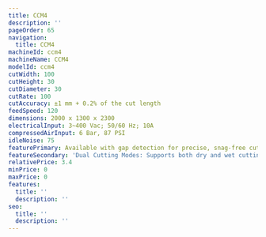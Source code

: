 ```yaml
---
title: CCM4
description: ''
pageOrder: 65
navigation:
  title: CCM4
machineId: ccm4
machineName: CCM4
modelId: ccm4
cutWidth: 100
cutHeight: 30
cutDiameter: 30
cutRate: 100
cutAccuracy: ±1 mm + 0.2% of the cut length
feedSpeed: 120
dimensions: 2000 x 1300 x 2300
electricalInput: 3~400 Vac; 50/60 Hz; 10A
compressedAirInput: 6 Bar, 87 PSI
idleNoise: 75
featurePrimary: Available with gap detection for precise, snag-free cuts in metal carriers.
featureSecondary: 'Dual Cutting Modes: Supports both dry and wet cutting'
relativePrice: 3.4
minPrice: 0
maxPrice: 0
features:
  title: ''
  description: ''
seo:
  title: ''
  description: ''
---
```

